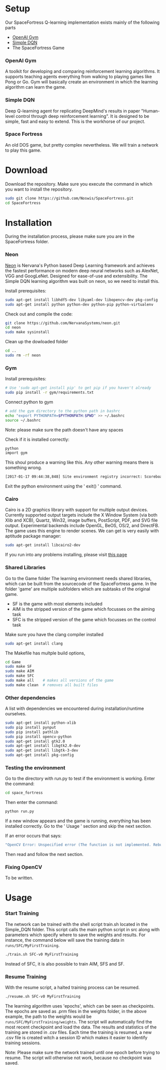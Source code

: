 # Setup
Our SpaceFortress Q-learning implementation exists mainly of the following parts
* [OpenAI Gym](https://gym.openai.com/)
* [Simple DQN](https://github.com/tambetm/simple_dqn)
* The SpaceFortress Game

### OpenAI Gym
A toolkit for developing and comparing reinforcement learning algorithms. It supports teaching agents everything from walking to playing games like Pong or Go.
Gym will basically create an environment in which the learning algorithm can learn the game.

### Simple DQN
Deep Q-learning agent for replicating DeepMind's results in paper "Human-level control through deep reinforcement learning". It is designed to be simple, fast and easy to extend. This is the workhorse of our project.

### Space Fortress
An old DOS game, but pretty complex nevertheless. We will train a network to play this game.

# Download
Download the repository. Make sure you execute the command in which you want to install the repository.
```sh
sudo git clone https://github.com/Noswis/SpaceFortress.git 
cd SpaceFortress
```

# Installation
During the installation process, please make sure you are in the SpaceFortress folder.
### Neon
[Neon](https://github.com/NervanaSystems/neon) is Nervana's Python based Deep Learning framework and achieves the fastest performance on modern deep neural networks such as AlexNet, VGG and GoogLeNet. Designed for ease-of-use and extensibility. The Simple DQN learning algorithm was built on neon, so we need to install this.

Install prerequisites:
```sh
sudo apt-get install libhdf5-dev libyaml-dev libopencv-dev pkg-config
sudo apt-get install python python-dev python-pip python-virtualenv
```

Check out and compile the code:

```sh
git clone https://github.com/NervanaSystems/neon.git
cd neon
sudo make sysinstall
```
Clean up the dowloaded folder
```sh
cd ..
sudo rm -rf neon
```
### Gym
Install prerequisites:
```sh
# Use 'sudo apt-get install pip' to get pip if you haven't already
sudo pip install -r gym/requirements.txt
```
Connect python to gym
```sh
# add the gym directory to the python path in bashrc
echo "export PYTHONPATH=$PYTHONPATH:$PWD" >> ~/.bashrc
source ~/.bashrc
```
Note: please make sure the path doesn't have any spaces

Check if it is installed correctly:
```sh
python
import gym
```
This shoul produce a warning like this. Any other warning means there is something wrong.
```sh
[2017-01-17 09:44:38,848] Site environment registry incorrect: Scoreboard did not register all envs: set(['AIM-v0', 'SFC-v0', 'SFS-v0', 'Acrobot-v0', 'SF-v0']) Scoreboard registered non-existent or deprecated envs: set(['Acrobot-v1', 'CartPole-v1'])
```
Exit the python environment using the ' exit() ' command.
### Cairo
Cairo is a 2D graphics library with support for multiple output devices. Currently supported output targets include the X Window System (via both Xlib and XCB), Quartz, Win32, image buffers, PostScript, PDF, and SVG file output. Experimental backends include OpenGL, BeOS, OS/2, and DirectFB. The game uses this engine to render scenes. We can get is very easily with aptitude package manager:

```sh
sudo apt-get install libcairo2-dev
```
If you run into any problems installing, please visit [this page](https://www.cairographics.org/download/)
### Shared Libraries
Go to the Game folder
The learning environment needs shared libraries, which can be built from the sourcecode of the SpaceFortress game. In the folder 'game' are multiple subfolders which are subtasks of the original game.
* SF is the game with most elements included 
* AIM is the stripped version of the game which focusses on the aiming task
* SFC is the stripped version of the game which focusses on the control task

Make sure you have the clang compiler installed
```sh
sudo apt-get install clang
```

The Makefile has multple build options,
```sh
cd Game
sudo make SF
sudo make AIM
sudo make SFC
sudo make all    # makes all versions of the game
sudo make clean  # removes all built files
```

### Other dependencies
A list with dependencies we encountered during installation/runtime ourselves.
```sh
sudo apt-get install python-xlib
sudo pip install pynput
sudo pip install pathlib
sudo pip install opencv-python
sudo apt-get install gtk2.0
sudo apt-get install libgtk2.0-dev
sudo apt-get install libgtk-3-dev
sudo apt-get install pkg-config
```

### Testing the environment
Go to the directory with run.py to test if the environment is working. Enter the command:
```sh
cd space_fortress
```
Then enter the command:
```sh
python run.py
```
If a new window appears and the game is running, everything has been installed correctly.
Go to the ' Usage ' section and skip the next section.

If an error occurs that says:
```sh
"OpenCV Error: Unspecified error (The function is not implemented. Rebuild the library with Windows, GTK+ 2.x or Carbon support. If you are on Ubuntu or Debian, install libgtk2.0-dev and pkg-config, then re-run cmake or configure script) in cvNamedWindow, file /io/opencv/modules/highui/src/window.cpp, line 565" 
```

Then read and follow the next section.

### Fixing OpenCV

To be written.


# Usage

### Start Training
The network can be trained with the shell script train.sh located in the Simple_DQN folder. This script calls
the main python script in src along with parameters which specify where to save the weights and results. For instance, the command below will save the training data in ``runs/SFC/MyFirstTraining``.
```sh
./train.sh SFC-v0 MyFirstTraining
```
Instead of SFC, it is also possible to train AIM, SFS and SF.
### Resume Training
With the resume script, a halted training process can be resumed.
```sh
./resume.sh SFC-v0 MyFirstTraining
```
The learning algorithm uses 'epochs', which can be seen as checkpoints. The epochs are saved as .prm files in the weights folder, in the above example, the path to the weights would be ``runs/SFC/MyFirstTraining/weights``. The script will automatically find the most recent checkpoint and load the data. The results and statistics of the training are stored in .csv files. Each time the training is resumed, a new .csv file is created witch a session ID which makes it easier to identify training sessions.

Note: Please make sure the network trained until one epoch before trying to resume. The script will otherwise not work, because no checkpoint was saved.

